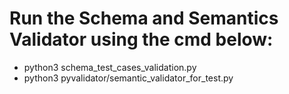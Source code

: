 # Run the Schema and Semantics Validator using the cmd below:
- python3 schema_test_cases_validation.py
- python3 pyvalidator/semantic_validator_for_test.py
